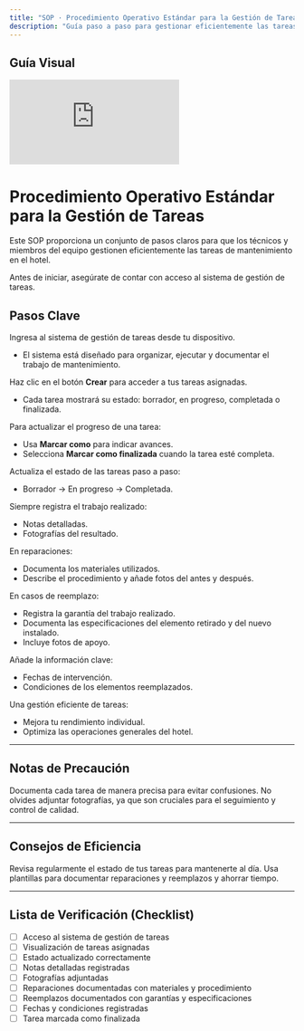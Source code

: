 ```yaml
---
title: "SOP · Procedimiento Operativo Estándar para la Gestión de Tareas"
description: "Guía paso a paso para gestionar eficientemente las tareas de mantenimiento en el hotel"
---
```


## Guía Visual

<iframe
  className="w-full aspect-video rounded-xl"
  src="https://www.loom.com/embed/806db2bc04db477aa109035ea2ebb154"
  title="Gestión de tareas en la plataforma"
  frameBorder="0"
  allow="accelerometer; autoplay; clipboard-write; encrypted-media; gyroscope; picture-in-picture"
  allowFullScreen
></iframe>

# Procedimiento Operativo Estándar para la Gestión de Tareas

Este SOP proporciona un conjunto de pasos claros para que los técnicos y miembros del equipo gestionen eficientemente las tareas de mantenimiento en el hotel.

<Note>
Antes de iniciar, asegúrate de contar con acceso al sistema de gestión de tareas.
</Note>

## Pasos Clave

<Steps titleSize="h3">
  <Step title="Paso 1 · Acceso al Sistema de Gestión de Tareas" icon="key" iconType="solid" stepNumber={1}>
    Ingresa al sistema de gestión de tareas desde tu dispositivo.
    <ul>
      <li>El sistema está diseñado para organizar, ejecutar y documentar el trabajo de mantenimiento.</li>
    </ul>
  </Step>

  <Step title="Paso 2 · Visualización de Tareas Asignadas" icon="clipboard-list" iconType="solid" stepNumber={2}>
    Haz clic en el botón <b>Crear</b> para acceder a tus tareas asignadas.
    <ul>
      <li>Cada tarea mostrará su estado: borrador, en progreso, completada o finalizada.</li>
    </ul>
  </Step>

  <Step title="Paso 3 · Marcado de Tareas" icon="circle-check" iconType="solid" stepNumber={3}>
    Para actualizar el progreso de una tarea:
    <ul>
      <li>Usa <b>Marcar como</b> para indicar avances.</li>
      <li>Selecciona <b>Marcar como finalizada</b> cuando la tarea esté completa.</li>
    </ul>
  </Step>

  <Step title="Paso 4 · Actualización del Estado de las Tareas" icon="arrow-path" iconType="solid" stepNumber={4}>
    Actualiza el estado de las tareas paso a paso:
    <ul>
      <li>Borrador → En progreso → Completada.</li>
    </ul>
  </Step>

  <Step title="Paso 5 · Documentación del Trabajo Realizado" icon="pencil" iconType="solid" stepNumber={5}>
    Siempre registra el trabajo realizado:
    <ul>
      <li>Notas detalladas.</li>
      <li>Fotografías del resultado.</li>
    </ul>
  </Step>

  <Step title="Paso 6 · Documentación para Reparaciones" icon="wrench" iconType="solid" stepNumber={6}>
    En reparaciones:
    <ul>
      <li>Documenta los materiales utilizados.</li>
      <li>Describe el procedimiento y añade fotos del antes y después.</li>
    </ul>
  </Step>

  <Step title="Paso 7 · Documentación para Reemplazos" icon="cube" iconType="solid" stepNumber={7}>
    En casos de reemplazo:
    <ul>
      <li>Registra la garantía del trabajo realizado.</li>
      <li>Documenta las especificaciones del elemento retirado y del nuevo instalado.</li>
      <li>Incluye fotos de apoyo.</li>
    </ul>
  </Step>

  <Step title="Paso 8 · Registro de Fechas y Condiciones" icon="calendar" iconType="solid" stepNumber={8}>
    Añade la información clave:
    <ul>
      <li>Fechas de intervención.</li>
      <li>Condiciones de los elementos reemplazados.</li>
    </ul>
  </Step>

  <Step title="Paso 9 · Mejora del Rendimiento" icon="chart-bar" iconType="solid" stepNumber={9}>
    Una gestión eficiente de tareas:
    <ul>
      <li>Mejora tu rendimiento individual.</li>
      <li>Optimiza las operaciones generales del hotel.</li>
    </ul>
  </Step>
</Steps>

---

## Notas de Precaución

<Warning>
Documenta cada tarea de manera precisa para evitar confusiones.
</Warning>

<Warning>
No olvides adjuntar fotografías, ya que son cruciales para el seguimiento y control de calidad.
</Warning>

---

## Consejos de Eficiencia

<Tip>
Revisa regularmente el estado de tus tareas para mantenerte al día.
</Tip>

<Tip>
Usa plantillas para documentar reparaciones y reemplazos y ahorrar tiempo.
</Tip>

---

## Lista de Verificación (Checklist)

- [ ] Acceso al sistema de gestión de tareas  
- [ ] Visualización de tareas asignadas  
- [ ] Estado actualizado correctamente  
- [ ] Notas detalladas registradas  
- [ ] Fotografías adjuntadas  
- [ ] Reparaciones documentadas con materiales y procedimiento  
- [ ] Reemplazos documentados con garantías y especificaciones  
- [ ] Fechas y condiciones registradas  
- [ ] Tarea marcada como finalizada  
